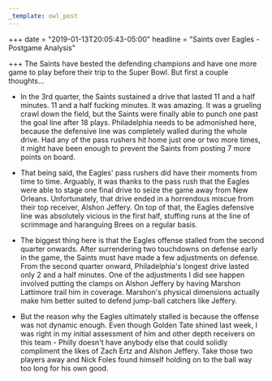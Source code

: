 ```yaml
---
_template: owl_post
---
```



+++
date = "2019-01-13T20:05:43-05:00"
headline = "Saints over Eagles - Postgame Analysis"

+++
The Saints have bested the defending champions and have one more game to play before their trip to the Super Bowl. But first a couple thoughts...

* In the 3rd quarter, the Saints sustained a drive that lasted 11 and a half minutes. 11 and a half fucking minutes. It was amazing. It was a grueling crawl down the field, but the Saints were finally able to punch one past the goal line after 18 plays. Philadelphia needs to be admonished here, because the defensive line was completely walled during the whole drive. Had any of the pass rushers hit home just one or two more times, it might have been enough to prevent the Saints from posting 7 more points on board.  

    
* That being said, the Eagles' pass rushers did have their moments from time to time. Arguably, it was thanks to the pass rush that the Eagles were able to stage one final drive to seize the game away from New Orleans. Unfortunately, that drive ended in a horrendous miscue from their top receiver, Alshon Jeffery. On top of that, the Eagles defensive line was absolutely vicious in the first half, stuffing runs at the line of scrimmage and haranguing Brees on a regular basis.  

    
* The biggest thing here is that the Eagles offense stalled from the second quarter onwards. After surrendering two touchdowns on defense early in the game, the Saints must have made a few adjustments on defense. From the second quarter onward, Philadelphia's longest drive lasted only 2 and a half minutes. One of the adjustments I did see happen involved putting the clamps on Alshon Jeffery by having Marshon Lattimore trail him in coverage. Marshon's physical dimensions actually make him better suited to defend jump-ball catchers like Jeffery.  

    
* But the reason why the Eagles ultimately stalled is because the offense was not dynamic enough. Even though Golden Tate shined last week, I was right in my initial assessment of him and other depth receivers on this team - Philly doesn't have anybody else that could solidly compliment the likes of Zach Ertz and Alshon Jeffery. Take those two players away and Nick Foles found himself holding on to the ball way too long for his own good.

